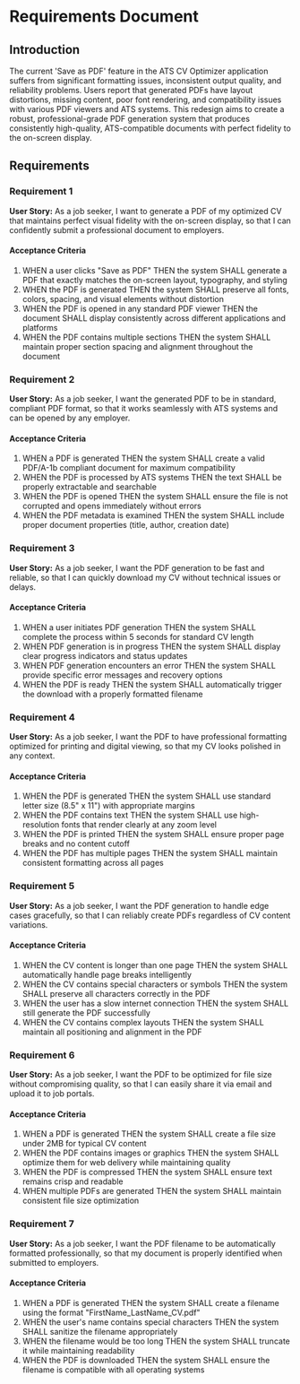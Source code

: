 # Requirements Document

## Introduction

The current 'Save as PDF' feature in the ATS CV Optimizer application suffers from significant formatting issues, inconsistent output quality, and reliability problems. Users report that generated PDFs have layout distortions, missing content, poor font rendering, and compatibility issues with various PDF viewers and ATS systems. This redesign aims to create a robust, professional-grade PDF generation system that produces consistently high-quality, ATS-compatible documents with perfect fidelity to the on-screen display.

## Requirements

### Requirement 1

**User Story:** As a job seeker, I want to generate a PDF of my optimized CV that maintains perfect visual fidelity with the on-screen display, so that I can confidently submit a professional document to employers.

#### Acceptance Criteria

1. WHEN a user clicks "Save as PDF" THEN the system SHALL generate a PDF that exactly matches the on-screen layout, typography, and styling
2. WHEN the PDF is generated THEN the system SHALL preserve all fonts, colors, spacing, and visual elements without distortion
3. WHEN the PDF is opened in any standard PDF viewer THEN the document SHALL display consistently across different applications and platforms
4. WHEN the PDF contains multiple sections THEN the system SHALL maintain proper section spacing and alignment throughout the document

### Requirement 2

**User Story:** As a job seeker, I want the generated PDF to be in standard, compliant PDF format, so that it works seamlessly with ATS systems and can be opened by any employer.

#### Acceptance Criteria

1. WHEN a PDF is generated THEN the system SHALL create a valid PDF/A-1b compliant document for maximum compatibility
2. WHEN the PDF is processed by ATS systems THEN the text SHALL be properly extractable and searchable
3. WHEN the PDF is opened THEN the system SHALL ensure the file is not corrupted and opens immediately without errors
4. WHEN the PDF metadata is examined THEN the system SHALL include proper document properties (title, author, creation date)

### Requirement 3

**User Story:** As a job seeker, I want the PDF generation to be fast and reliable, so that I can quickly download my CV without technical issues or delays.

#### Acceptance Criteria

1. WHEN a user initiates PDF generation THEN the system SHALL complete the process within 5 seconds for standard CV length
2. WHEN PDF generation is in progress THEN the system SHALL display clear progress indicators and status updates
3. WHEN PDF generation encounters an error THEN the system SHALL provide specific error messages and recovery options
4. WHEN the PDF is ready THEN the system SHALL automatically trigger the download with a properly formatted filename

### Requirement 4

**User Story:** As a job seeker, I want the PDF to have professional formatting optimized for printing and digital viewing, so that my CV looks polished in any context.

#### Acceptance Criteria

1. WHEN the PDF is generated THEN the system SHALL use standard letter size (8.5" x 11") with appropriate margins
2. WHEN the PDF contains text THEN the system SHALL use high-resolution fonts that render clearly at any zoom level
3. WHEN the PDF is printed THEN the system SHALL ensure proper page breaks and no content cutoff
4. WHEN the PDF has multiple pages THEN the system SHALL maintain consistent formatting across all pages

### Requirement 5

**User Story:** As a job seeker, I want the PDF generation to handle edge cases gracefully, so that I can reliably create PDFs regardless of CV content variations.

#### Acceptance Criteria

1. WHEN the CV content is longer than one page THEN the system SHALL automatically handle page breaks intelligently
2. WHEN the CV contains special characters or symbols THEN the system SHALL preserve all characters correctly in the PDF
3. WHEN the user has a slow internet connection THEN the system SHALL still generate the PDF successfully
4. WHEN the CV contains complex layouts THEN the system SHALL maintain all positioning and alignment in the PDF

### Requirement 6

**User Story:** As a job seeker, I want the PDF to be optimized for file size without compromising quality, so that I can easily share it via email and upload it to job portals.

#### Acceptance Criteria

1. WHEN a PDF is generated THEN the system SHALL create a file size under 2MB for typical CV content
2. WHEN the PDF contains images or graphics THEN the system SHALL optimize them for web delivery while maintaining quality
3. WHEN the PDF is compressed THEN the system SHALL ensure text remains crisp and readable
4. WHEN multiple PDFs are generated THEN the system SHALL maintain consistent file size optimization

### Requirement 7

**User Story:** As a job seeker, I want the PDF filename to be automatically formatted professionally, so that my document is properly identified when submitted to employers.

#### Acceptance Criteria

1. WHEN a PDF is generated THEN the system SHALL create a filename using the format "FirstName_LastName_CV.pdf"
2. WHEN the user's name contains special characters THEN the system SHALL sanitize the filename appropriately
3. WHEN the filename would be too long THEN the system SHALL truncate it while maintaining readability
4. WHEN the PDF is downloaded THEN the system SHALL ensure the filename is compatible with all operating systems
